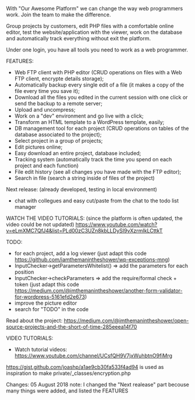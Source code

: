 With "Our Awesome Platform" we can change the way web programmers work. Join the team to make the difference.

Group projects by customers, edit PHP files with a comfortable online editor, test the website/application with the viewer, work on the database and automatically track everything without exit the platform.

Under one login, you have all tools you need to work as a web programmer.

FEATURES:
- Web FTP client with PHP editor (CRUD operations on files with a Web FTP client, encrypte details storage);
- Automatically backup every single edit of a file (it makes a copy of the file every time you save it);
- Download all the files you edited in the current session with one click or send the backup to a remote server;
- Upload and uncompress;
- Work on a "dev" environment and go live with a click;
- Transform an HTML template to a WordPress template, easily;
- DB management tool for each project (CRUD operations on tables of the database associated to the project);
- Select project in a group of projects;
- Edit pictures online;
- Easy download an entire project, database included;
- Tracking system (automatically track the time you spend on each project and each function)
- File edit history (see all changes you have made with the FTP editor);
- Search in file (search a string inside of files of the project)

Next release: (already developed, testing in local environment)
- chat with collegues and easy cut/paste from the chat to the todo list manager

WATCH THE VIDEO TUTORIALS: (since the platform is often updated, the video could be not updated)
https://www.youtube.com/watch?v=eLmXMC7QfJ4&list=PLd00zC3UZn8kbLLDySI9vXzrmIkLCttkT

TODO:
- for each project, add a log viewer (just adapt this code https://github.com/iamthemanintheshower/wp-exceptions-mng)
- InputChecker->getParametersWhitelist() => add the parameters for each position
- InputChecker->checkParameters => add the require/formal check + token (just adapt this code https://medium.com/@imthemanintheshower/another-form-validator-for-wordpress-5161efd2e673)
- improve the picture editor
- search for "TODO" in the code

Read about the project: https://medium.com/@imthemanintheshower/open-source-projects-and-the-short-of-time-285eeea14f70

VIDEO TUTORIALS:
- Watch tutorial videos: https://www.youtube.com/channel/UCsfQH9V7jxWuhbtnO9fiMrg

https://gist.github.com/joashp/a1ae9cb30fa533f4ad94 is used as inspiration to make private/_classes/encryption.php


Changes:
05 August 2018 note: I changed the "Next realease" part becouse many things were added, and listed the FEATURES
